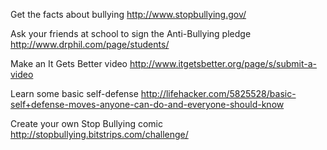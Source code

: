 
Get the facts about bullying
http://www.stopbullying.gov/

Ask your friends at school to sign the Anti-Bullying pledge
http://www.drphil.com/page/students/

Make an It Gets Better video
http://www.itgetsbetter.org/page/s/submit-a-video

Learn some basic self-defense
http://lifehacker.com/5825528/basic-self+defense-moves-anyone-can-do-and-everyone-should-know

Create your own Stop Bullying comic
http://stopbullying.bitstrips.com/challenge/

